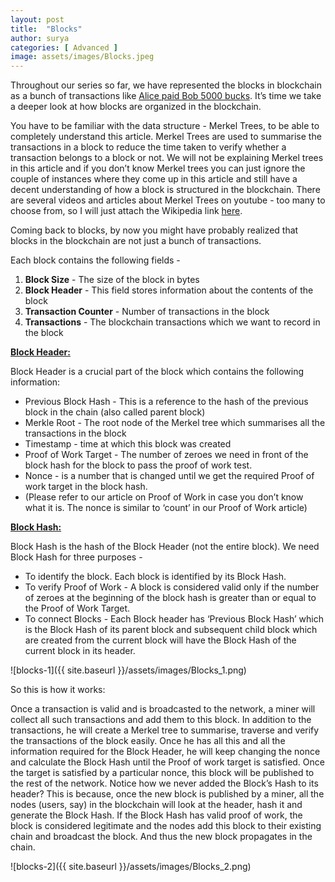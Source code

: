```yaml
---
layout: post
title:  "Blocks"
author: surya
categories: [ Advanced ]
image: assets/images/Blocks.jpeg
---
```


Throughout our series so far, we have represented the blocks in blockchain as a bunch of transactions like <u>Alice paid Bob 5000 bucks</u>. It’s time we take a deeper look at how blocks are organized in the blockchain. 

You have to be familiar with the data structure - Merkel Trees, to be able to completely understand this article. Merkel Trees are used to summarise the transactions in a block to reduce the time taken to verify whether a transaction belongs to a block or not. We will not be explaining Merkel trees in this article and if you don’t know Merkel trees you can just ignore the couple of instances where they come up in this article and still have a decent understanding of how a block is structured in the blockchain. There are several videos and articles about Merkel Trees on youtube - too many to choose from, so I will just attach the Wikipedia link [here](https://en.wikipedia.org/wiki/Merkle_tree).

Coming back to blocks, by now you might have probably realized that blocks in the blockchain are not just a bunch of transactions.

Each block contains the following fields - 

1. <b>Block Size</b> -  The size of the block in bytes
2. <b>Block Header</b> - This field stores information about the contents of the block
3. <b>Transaction Counter</b> -  Number of transactions in the block
4. <b>Transactions</b> - The blockchain transactions which we want to record in the block

<u><b>Block Header:</b></u>

Block Header is a crucial part of the block which contains the following information:

* Previous Block Hash - This is a reference to the hash of the previous block in the chain (also called parent block)
* Merkle Root - The root node of the Merkel tree which summarises all the transactions in the block
* Timestamp - time at which this block was created
* Proof of Work Target - The number of zeroes we need in front of the block hash for the block to pass the proof of work test.
* Nonce - is a number that is changed until we get the required Proof of work target in the block hash.
* (Please refer to our article on Proof of Work in case you don’t know what it is. The nonce is similar to ‘count’ in our Proof of Work article)

<u><b>Block Hash:</b></u>

Block Hash is the hash of the Block Header (not the entire block). We need Block Hash for three purposes - 

* To identify the block. Each block is identified by its Block Hash.
* To verify Proof of Work - A block is considered valid only if the number of zeroes at the beginning of the block hash is greater than or equal to the Proof of Work Target.
* To connect Blocks - Each Block header has ‘Previous Block Hash’ which is the Block Hash of its parent block and subsequent child block which are created from the current block will have the Block Hash of the current block in its header.

![blocks-1]({{ site.baseurl }}/assets/images/Blocks_1.png)

So this is how it works:

Once a transaction is valid and is broadcasted to the network, a miner will collect all such transactions and add them to this block. In addition to the transactions, he will create a Merkel tree to summarise, traverse and verify the transactions of the block easily. Once he has all this and all the information required for the Block Header, he will keep changing the nonce and calculate the Block Hash until the Proof of work target is satisfied. Once the target is satisfied by a particular nonce, this block will be published to the rest of the network.
Notice how we never added the Block’s Hash to its header?
This is because, once the new block is published by a miner, all the nodes (users, say) in the blockchain will look at the header, hash it and generate the Block Hash. If the Block Hash has valid proof of work, the block is considered legitimate and the nodes add this block to their existing chain and broadcast the block. And thus the new block propagates in the chain.

![blocks-2]({{ site.baseurl }}/assets/images/Blocks_2.png)
